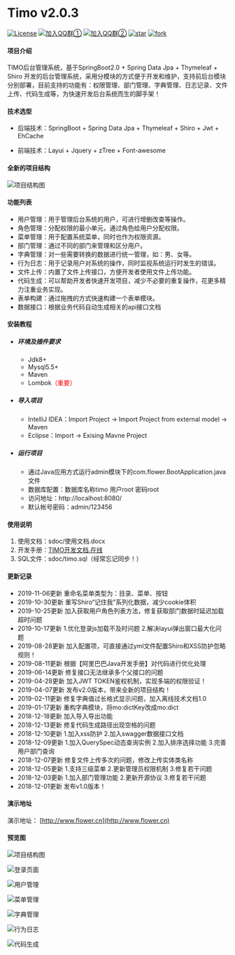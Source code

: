 # Timo v2.0.3

[![License](https://img.shields.io/badge/License-Apache--2.0-blue.svg)](LICENSE) [![加入QQ群①](https://img.shields.io/badge/QQ%E7%BE%A4%E2%91%A0-941209502(%E5%B7%B2%E6%BB%A1)-red)](https://jq.qq.com/?_wv=1027&k=5RCnDCO) [![加入QQ群②](https://img.shields.io/badge/QQ%E7%BE%A4②-545633945-brightgreen.svg)](https://jq.qq.com/?_wv=1027&k=5AIEf1E) [![star](https://gitee.com/aun/Timo/badge/star.svg?theme=dark)](https://gitee.com/aun/Timo/stargazers) [![fork](https://gitee.com/aun/Timo/badge/fork.svg?theme=dark)](https://gitee.com/aun/Timo/members)

#### 项目介绍

TIMO后台管理系统，基于SpringBoot2.0 + Spring Data Jpa + Thymeleaf + Shiro 开发的后台管理系统，采用分模块的方式便于开发和维护，支持前后台模块分别部署，目前支持的功能有：权限管理、部门管理、字典管理、日志记录、文件上传、代码生成等，为快速开发后台系统而生的脚手架！

#### 技术选型

- 后端技术：SpringBoot + Spring Data Jpa + Thymeleaf + Shiro + Jwt + EhCache

- 前端技术：Layui + Jquery  + zTree + Font-awesome

#### 全新的项目结构

![项目结构图](https://oscimg.oschina.net/oscnet/4e8e47b3801ba98767dc25a1a6efbb522fe.jpg)

#### 功能列表

- 用户管理：用于管理后台系统的用户，可进行增删改查等操作。
- 角色管理：分配权限的最小单元，通过角色给用户分配权限。
- 菜单管理：用于配置系统菜单，同时也作为权限资源。
- 部门管理：通过不同的部门来管理和区分用户。
- 字典管理：对一些需要转换的数据进行统一管理，如：男、女等。
- 行为日志：用于记录用户对系统的操作，同时监视系统运行时发生的错误。
- 文件上传：内置了文件上传接口，方便开发者使用文件上传功能。
- 代码生成：可以帮助开发者快速开发项目，减少不必要的重复操作，花更多精力注重业务实现。
- 表单构建：通过拖拽的方式快速构建一个表单模块。
- 数据接口：根据业务代码自动生成相关的api接口文档

#### 安装教程

- ##### 环境及插件要求

   - Jdk8+
   - Mysql5.5+
   - Maven
   - Lombok<font color="red">（重要）</font>

- ##### 导入项目

   - IntelliJ IDEA：Import Project -> Import Project from external model -> Maven
   - Eclipse：Import -> Exising Mavne Project


- ##### 运行项目

  - 通过Java应用方式运行admin模块下的com.flower.BootApplication.java文件
  - 数据库配置：数据库名称timo   用户root    密码root
  - 访问地址：http://localhost:8080/
  - 默认帐号密码：admin/123456

#### 使用说明

1. 使用文档：sdoc/使用文档.docx
2. 开发手册：[TIMO开发文档.在线](http://www.flower.cn/docs)
3. SQL文件：sdoc/timo.sql（经常忘记同步！）

#### 更新记录
- 2019-11-06更新 重命名菜单类型为：目录、菜单、按钮
- 2019-10-30更新 重写Shiro“记住我”系列化数据，减少cookie体积
- 2019-10-25更新 加入获取用户角色列表方法，修复获取部门数据时延迟加载超时问题
- 2019-10-17更新 1.优化登录js加载不及时问题 2.解决layui弹出窗口最大化问题
- 2019-08-28更新 加入配置项，可直接通过yml文件配置Shiro和XSS防护忽略规则！
- 2019-08-11更新 根据【阿里巴巴Java开发手册】对代码进行优化处理
- 2019-06-14更新 修复接口无法继承多个父接口的问题
- 2019-04-28更新 加入JWT TOKEN鉴权机制，实现多端的权限验证！
- 2019-04-07更新 发布v2.0版本，带来全新的项目结构！
- 2019-02-11更新 修复字典值过长格式显示问题，加入离线技术文档1.0
- 2019-01-17更新 重构字典模块，将mo:dictKey改成mo:dict
- 2018-12-18更新 加入导入导出功能
- 2018-12-13更新 修复代码生成路径出现空格的问题
- 2018-12-10更新 1.加入xss防护 2.加入swagger数据接口文档
- 2018-12-09更新 1.加入QuerySpec动态查询实例 2.加入排序选择功能 3.完善用户部门查询
- 2018-12-07更新 修复文件上传多次的问题，修改上传实体类名称
- 2018-12-05更新 1.支持三级菜单 2.更新管理员权限机制 3.修复若干问题
- 2018-12-03更新 1.加入部门管理功能 2.更新开源协议 3.修复若干问题
- 2018-12-01更新 发布v1.0版本！

#### 演示地址
演示地址： [http://www.flower.cn](http://www.flower.cn)

#### 预览图

![项目结构图](https://oscimg.oschina.net/oscnet/584b70844227ad813eb8f10bd452fad015c.jpg)

![登录页面](https://oscimg.oschina.net/oscnet/55b1a88090da20735b67ec91a9bcbafc48a.jpg)

![用户管理](https://oscimg.oschina.net/oscnet/91d2f63ac18b34773ddb7f20b25d0c9c539.jpg)

![菜单管理](https://oscimg.oschina.net/oscnet/ac6c1a0521acb2c22c76130057bd97dfd3f.jpg)

![字典管理](https://oscimg.oschina.net/oscnet/ce428dc1a62c6d591ac6bb5ed10e32caf39.jpg)

![行为日志](https://oscimg.oschina.net/oscnet/8b41f93fad654f81349d9572c1630f6fe1f.jpg)

![代码生成](https://oscimg.oschina.net/oscnet/f355fa74868080440299fa4453e9b7ea399.jpg)